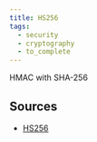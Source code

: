 ```yaml
---
title: HS256
tags:
  - security
  - cryptography
  - to_complete
---
```

HMAC with SHA-256
## Sources

- [HS256](https://datatracker.ietf.org/doc/html/rfc7518#section-3.2)
